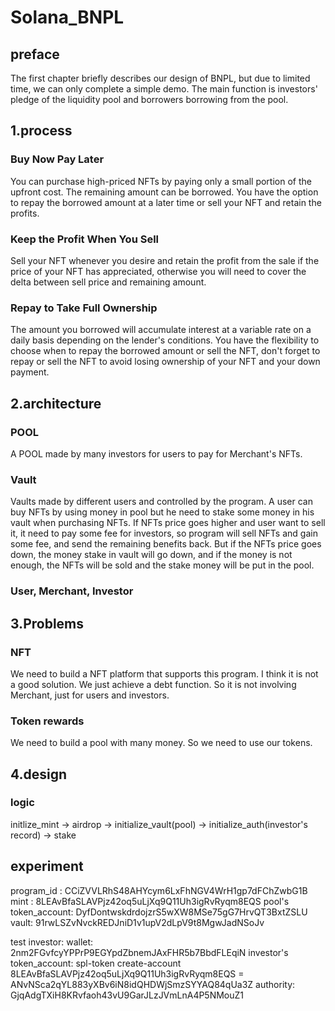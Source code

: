 # Solana_BNPL

##   preface
The first chapter briefly describes our design of BNPL, but due to limited time, we can only complete a simple demo. The main function is investors' pledge of the liquidity pool and borrowers borrowing from the pool.

##   1.process

### Buy Now Pay Later
You can purchase high-priced NFTs by paying only a small portion of the upfront cost. The remaining amount can be borrowed. You have the option to repay the borrowed amount at a later time or sell your NFT and retain the profits.

### Keep the Profit When You Sell
Sell your NFT whenever you desire and retain the profit from the sale if the price of your NFT has appreciated, otherwise you will need to cover the delta between sell price and remaining amount.

### Repay to Take Full Ownership
The amount you borrowed will accumulate interest at a variable rate on a daily basis depending on the lender's conditions. You have the flexibility to choose when to repay the borrowed amount or sell the NFT, don't forget to repay or sell the NFT to avoid losing ownership of your NFT and your down payment.

##   2.architecture

### POOL
A POOL made by many investors for users to pay for Merchant's NFTs.

### Vault
Vaults made by different users and controlled by the program. A user can buy NFTs by using money in pool but he need to stake some money in his vault when purchasing NFTs. If NFTs price goes higher and user want to sell it, it need to pay some fee for investors, so program will sell NFTs and gain some fee, and send the remaining benefits back. But if the NFTs price goes down, the money stake in vault will go down, and if the money is not enough, the NFTs will be sold and the stake money will be put in the pool.

### User, Merchant, Investor

##   3.Problems

### NFT
We need to build a NFT platform that supports this program. I think it is not a good solution. We just achieve a debt function. So it is not involving Merchant, just for users and investors.

### Token rewards
We need to build a pool with many money. So we need to use our tokens.

##   4.design

### logic
initlize_mint -> airdrop -> initialize_vault(pool) -> initialize_auth(investor's record) -> stake

## experiment
program_id : CCiZVVLRhS48AHYcym6LxFhNGV4WrH1gp7dFChZwbG1B
mint : 8LEAvBfaSLAVPjz42oq5uLjXq9Q11Uh3igRvRyqm8EQS
pool's token_account: DyfDontwskdrdojzrS5wXW8MSe75gG7HrvQT3BxtZSLU
vault: 91rwLSZvNvckREDJniD1v1upV2dLpV9t8MgwJadNSoJv

test investor:
wallet: 2nm2FGvfcyYPPrP9EGYpdZbnemJAxFHR5b7BbdFLEqiN
investor's token_account: spl-token create-account 8LEAvBfaSLAVPjz42oq5uLjXq9Q11Uh3igRvRyqm8EQS
                       = ANvNSca2qYL883yXBv6iN8idQHDWjSmzSYYAQ84qUa3Z
authority: GjqAdgTXiH8KRvfaoh43vU9GarJLzJVmLnA4P5NMouZ1

